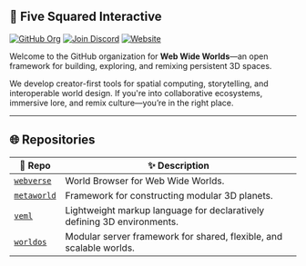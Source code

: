 ## 🧪 Five Squared Interactive

[![GitHub Org](https://img.shields.io/badge/org-Five_Squared_Interactive-blueviolet?style=flat-square)](https://github.com/fivesquaredinteractive)
[![Join Discord](https://img.shields.io/badge/Community-Join_Discord-7289DA?style=flat-square&logo=discord)](https://discord.gg/nFHsWQt6)
[![Website](https://img.shields.io/website?style=flat-square&url=https://webverse.fivesqd.com)](https://webverse.fivesqd.com)

Welcome to the GitHub organization for **Web Wide Worlds**—an open framework for building, exploring, and remixing persistent 3D spaces.

We develop creator-first tools for spatial computing, storytelling, and interoperable world design. If you're into collaborative ecosystems, immersive lore, and remix culture—you’re in the right place.

---

## 🌐 Repositories

| 🧩 Repo | ✨ Description |
|--------|----------------|
| [`webverse`](https://github.com/Five-Squared-Interactive/WebVerse) | World Browser for Web Wide Worlds. |
| [`metaworld`](https://github.com/Five-Squared-Interactive/MetaWorld) | Framework for constructing modular 3D planets. |
| [`veml`](https://github.com/Five-Squared-Interactive/VEML) | Lightweight markup language for declaratively defining 3D environments. |
| [`worldos`](https://github.com/Five-Squared-Interactive/WorldOS) | Modular server framework for shared, flexible, and scalable worlds. |
